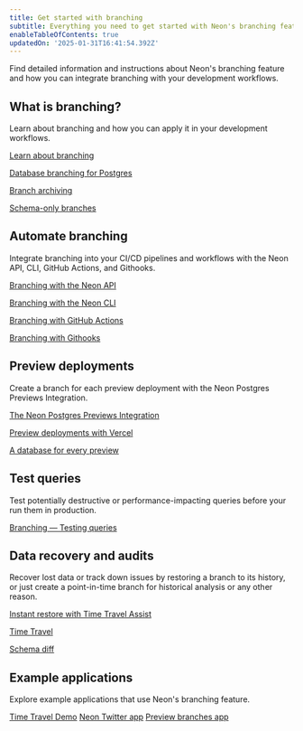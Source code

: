 ```yaml
---
title: Get started with branching
subtitle: Everything you need to get started with Neon's branching feature
enableTableOfContents: true
updatedOn: '2025-01-31T16:41:54.392Z'
---
```


Find detailed information and instructions about Neon's branching feature and how you can integrate branching with your development workflows.

## What is branching?

Learn about branching and how you can apply it in your development workflows.

<DetailIconCards>

<a href="/docs/introduction/branching" description="Learn about Neon's branching feature and how to use it in your development workflows" icon="branching">Learn about branching</a>

<a href="https://neon.tech/blog/database-branching-for-postgres-with-neon" description="Blog: Read about how Neon's branching feature works and what it means for your workflows" icon="split-branch">Database branching for Postgres</a>

<a href="/docs/guides/branch-archiving" description="Learn how Neon automatically archives inactive branches to cost-effective storage" icon="split-branch">Branch archiving</a>

<a href="/docs/guides/branching-schema-only" description="Learn how you can protect sensitive data with schema-only branches" icon="split-branch">Schema-only branches</a>

</DetailIconCards>

## Automate branching

Integrate branching into your CI/CD pipelines and workflows with the Neon API, CLI, GitHub Actions, and Githooks.

<DetailIconCards>

<a href="/docs/guides/branching-neon-api" description="Learn how to instantly create and manage branches with the Neon API" icon="transactions">Branching with the Neon API</a>

<a href="/docs/guides/branching-neon-cli" description="Learn how to instantly create and manage branches with the Neon CLI" icon="cli">Branching with the Neon CLI</a>

<a href="/docs/guides/branching-github-actions" description="Automate branching with Neon's GitHub Actions for branching" icon="filter">Branching with GitHub Actions</a>

<a href="https://neon.tech/blog/automating-neon-branch-creation-with-githooks" description="Blog: Learn how to automating branch creation with Githooks" icon="hook">Branching with Githooks</a>

</DetailIconCards>

## Preview deployments

Create a branch for each preview deployment with the Neon Postgres Previews Integration.

<DetailIconCards>

<a href="/docs/guides/vercel-previews-integration" description="Connect your Vercel project and create a branch for each preview deployment" icon="vercel">The Neon Postgres Previews Integration</a>

<a href="https://neon.tech/blog/neon-vercel-integration" description="Blog: Read about full-stack preview deployments using the Neon Vercel Integration" icon="vercel">Preview deployments with Vercel</a>

<a href="https://neon.tech/blog/branching-with-preview-environments" description="Blog: A database for every preview environment with GitHub Actions and Vercel" icon="database">A database for every preview</a>

</DetailIconCards>

## Test queries

Test potentially destructive or performance-impacting queries before your run them in production.

<DetailIconCards>

<a href="/docs/guides/branching-test-queries" description="Instantly create a branch to test queries before running them in production" icon="queries">Branching — Testing queries</a>

</DetailIconCards>

## Data recovery and audits

Recover lost data or track down issues by restoring a branch to its history, or just create a point-in-time branch for historical analysis or any other reason.

<DetailIconCards>

<a href="/docs/guides/branch-restore" description="Learn how to instantly recover your database to any point in time within your restore window" icon="invert">Instant restore with Time Travel Assist</a>

<a href="/docs/guides/time-travel-assist" description="Query point-in-time connections with Time Travel " icon="invert">Time Travel</a>

<a href="/docs/guides/schema-diff" description="Visualize schema differences between branches to help with troubleshooting" icon="invert">Schema diff</a>

</DetailIconCards>

## Example applications

Explore example applications that use Neon's branching feature.

<DetailIconCards>
<a href="https://github.com/kelvich/branching_demo_bisect" description="Use Neon branching, the Neon API, and a bisect script to recover lost data" icon="hourglass">Time Travel Demo</a>
<a href="https://github.com/neondatabase/neon_twitter" description="Use GitHub Actions to create and delete a branch with each pull request" icon="x">Neon Twitter app</a>
<a href="https://github.com/neondatabase/preview-branches-with-vercel" description="An application demonstrating using GitHub Actions with preview deployments in Vercel" icon="calendar-day">Preview branches app</a>
</DetailIconCards>
